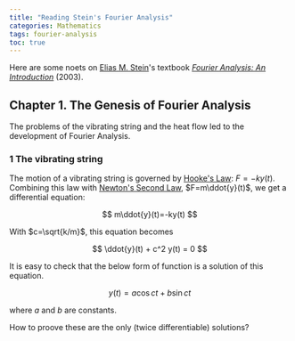 ```yaml
---
title: "Reading Stein's Fourier Analysis"
categories: Mathematics
tags: fourier-analysis
toc: true
---
```


Here are some noets on [Elias M. Stein](https://en.wikipedia.org/wiki/Elias_M._Stein)'s textbook [*Fourier Analysis: An Introduction*](https://press.princeton.edu/titles/7562.html) (2003).

## Chapter 1. The Genesis of Fourier Analysis

The problems of the vibrating string and the heat flow led to the development of Fourier Analysis.

### 1 The vibrating string

The motion of a vibrating string is governed by [Hooke's Law](https://en.wikipedia.org/wiki/Hooke's_law): $F=-ky(t)$. Combining this law with [Newton's Second Law](https://en.wikipedia.org/wiki/Newton%27s_laws_of_motion#Newton's_second_law), $F=m\ddot{y}(t)$, we get a differential equation:

$$
m\ddot{y}(t)=-ky(t)
$$

With $c=\sqrt{k/m}$, this equation becomes

$$
\ddot{y}(t) + c^2 y(t) = 0
$$

It is easy to check that the below form of function is a solution of this equation.

$$
y(t) = a \cos{ct} + b \sin{ct}
$$

where $a$ and $b$ are constants.

How to proove these are the only (twice differentiable) solutions?
